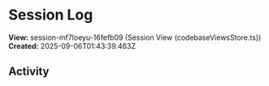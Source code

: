 # Session Log

**View:** session-mf7loeyu-16fefb09 (Session View (codebaseViewsStore.ts))  
**Created:** 2025-09-06T01:43:39.463Z

## Activity

<!-- Activity entries will be added here as notes are created -->
